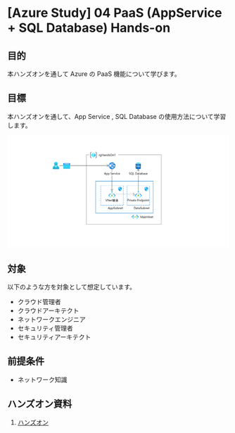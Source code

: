 # [Azure Study] 04 PaaS (AppService + SQL Database) Hands-on

## 目的

本ハンズオンを通して Azure の PaaS 機能について学びます。

## 目標

本ハンズオンを通して、App Service , SQL Database の使用方法について学習します。

![完成状態](/docs/images/ex00-0000-completed.png)

## 対象

以下のような方を対象として想定しています。

* クラウド管理者​
* クラウドアーキテクト​
* ネットワークエンジニア​
* セキュリティ管理者​
* セキュリティアーキテクト

## 前提条件

* ネットワーク知識

## ハンズオン資料

<!-- 1. [環境準備](/docs/preparation/01-arm.md) -->
1. [ハンズオン](/docs/README.md)


